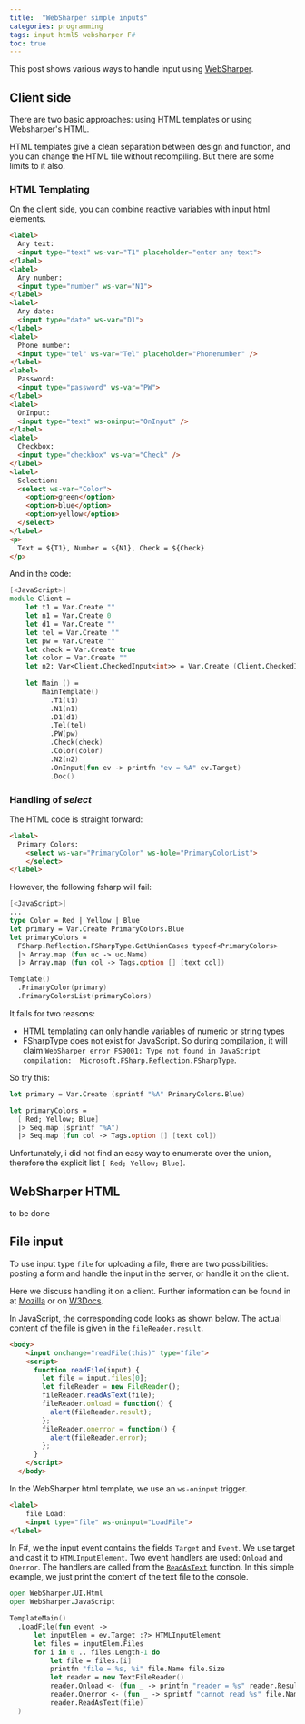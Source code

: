 ```yaml
---
title:  "WebSharper simple inputs"
categories: programming
tags: input html5 websharper F#
toc: true
---
```


This post shows various ways to handle input using [WebSharper]({{site.websharper_link}}).

## Client side

There are two basic approaches: using HTML templates or using Websharper's HTML.

HTML templates give a clean separation between design and function, and you can change the HTML file without recompiling. But there are some limits to it also. 

### HTML Templating

On the client side, you can combine [reactive variables][ws-inputs] with input html elements.

```html
<label>
  Any text:
  <input type="text" ws-var="T1" placeholder="enter any text">
</label>
<label>
  Any number:
  <input type="number" ws-var="N1">
</label>
<label>
  Any date:
  <input type="date" ws-var="D1">
</label>
<label>
  Phone number: 
  <input type="tel" ws-var="Tel" placeholder="Phonenumber" />
</label>
<label>
  Password:
  <input type="password" ws-var="PW">
</label>
<label>
  OnInput:
  <input type="text" ws-oninput="OnInput" />
</label>
<label>
  Checkbox:
  <input type="checkbox" ws-var="Check" />
</label>
<label>
  Selection:
  <select ws-var="Color">
    <option>green</option>
    <option>blue</option>
    <option>yellow</option>
  </select>
</label>
<p>
  Text = ${T1}, Number = ${N1}, Check = ${Check}
</p>
```

And in the code:

```fsharp
[<JavaScript>]
module Client =
    let t1 = Var.Create ""
    let n1 = Var.Create 0
    let d1 = Var.Create ""
    let tel = Var.Create ""
    let pw = Var.Create ""
    let check = Var.Create true
    let color = Var.Create ""
    let n2: Var<Client.CheckedInput<int>> = Var.Create (Client.CheckedInput<int>.Blank "0")
    
    let Main () =
        MainTemplate()
          .T1(t1)
          .N1(n1)
          .D1(d1)
          .Tel(tel)
          .PW(pw)
          .Check(check)
          .Color(color)
          .N2(n2)
          .OnInput(fun ev -> printfn "ev = %A" ev.Target)
          .Doc()
```


### Handling of *select*

The HTML code is straight forward:

```html
<label>
  Primary Colors:
    <select ws-var="PrimaryColor" ws-hole="PrimaryColorList">
    </select>
</label>
```

However, the following fsharp will fail:

```fsharp
[<JavaScript>]
...
type Color = Red | Yellow | Blue
let primary = Var.Create PrimaryColors.Blue
let primaryColors = 
  FSharp.Reflection.FSharpType.GetUnionCases typeof<PrimaryColors>
  |> Array.map (fun uc -> uc.Name)
  |> Array.map (fun col -> Tags.option [] [text col])

Template()
  .PrimaryColor(primary)
  .PrimaryColorsList(primaryColors)
```

It fails for two reasons:

- HTML templating can only handle variables of numeric or string types
- FSharpType does not exist for JavaScript. So during compilation, it will claim `WebSharper error FS9001: Type not found in JavaScript compilation:  Microsoft.FSharp.Reflection.FSharpType`.


So try this:

```fsharp
let primary = Var.Create (sprintf "%A" PrimaryColors.Blue)

let primaryColors = 
  [ Red; Yellow; Blue]
  |> Seq.map (sprintf "%A")   
  |> Seq.map (fun col -> Tags.option [] [text col])

```

Unfortunately, i did not find an easy way to enumerate over the union, therefore the explicit list `[ Red; Yellow; Blue]`.

## WebSharper HTML

to be done

## File input

To use input type `file` for uploading a file, there are two possibilities: posting a form and handle the input in the server, or handle it on the client.

Here we discuss handling it on a client. Further information can be found in at [Mozilla][mozilla-file] or on [W3Docs](https://www.w3docs.com/learn-javascript/file-and-filereader.html).


In JavaScript, the corresponding code looks as shown below. The actual content of the file is given in the `fileReader.result`.

````html
<body>
    <input onchange="readFile(this)" type="file">
    <script>
      function readFile(input) {
        let file = input.files[0]; 
        let fileReader = new FileReader(); 
        fileReader.readAsText(file); 
        fileReader.onload = function() {
          alert(fileReader.result);
        }; 
        fileReader.onerror = function() {
          alert(fileReader.error);
        }; 
      }
    </script>
  </body>
````

In the WebSharper html template, we use an `ws-oninput` trigger.

```html
<label>
    file Load:
    <input type="file" ws-oninput="LoadFile">
</label>
```

In F#, we the input event contains the fields `Target` and `Event`. We use target and cast it to `HTMLInputElement`. Two event handlers are used: `Onload` and `Onerror`. The handlers are called from the [`ReadAsText`][moz-readAsText] function. In this simple example, we just print the content of the text file to the console.

````fsharp
open WebSharper.UI.Html
open WebSharper.JavaScript

TemplateMain()
  .LoadFile(fun event -> 
      let inputElem = ev.Target :?> HTMLInputElement
      let files = inputElem.Files
      for i in 0 .. files.Length-1 do
          let file = files.[i]
          printfn "file = %s, %i" file.Name file.Size
          let reader = new TextFileReader()
          reader.Onload <- (fun _ -> printfn "reader = %s" reader.Result)
          reader.Onerror <- (fun _ -> sprintf "cannot read %s" file.Name |> JS.Alert)
          reader.ReadAsText(file)
  )
````


[ws-inputs]: https://developers.websharper.com/docs/v4.x/fs/ui
[mozilla-file]: https://developer.mozilla.org/en-US/docs/Web/API/File/Using_files_from_web_applications
[moz-readAsText]: https://developer.mozilla.org/en-US/docs/Web/API/FileReader/readAsText
